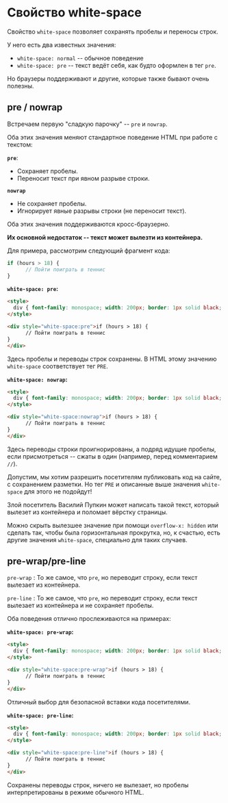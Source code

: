 # Свойство white-space

Свойство `white-space` позволяет сохранять пробелы и переносы строк.

У него есть два известных значения:

- `white-space: normal` -- обычное поведение
- `white-space: pre` -- текст ведёт себя, как будто оформлен в тег `pre`.

Но браузеры поддерживают и другие, которые также бывают очень полезны.

## pre / nowrap

Встречаем первую "сладкую парочку" -- `pre` и `nowrap`.

Оба этих значения меняют стандартное поведение HTML при работе с текстом:

**`pre`**:

- Сохраняет пробелы.
- Переносит текст при явном разрыве строки.

**`nowrap`**

- Не сохраняет пробелы.
- Игнорирует явные разрывы строки (не переносит текст).

Оба этих значения поддерживаются кросс-браузерно.

**Их основной недостаток -- текст может вылезти из контейнера.**

Для примера, рассмотрим следующий фрагмент кода:

```js no-beautify
if (hours > 18) {
      // Пойти поиграть в теннис
}
```

**`white-space: pre`:**

```html autorun height=100
<style>
  div { font-family: monospace; width: 200px; border: 1px solid black; }
</style>

<div style="white-space:pre">if (hours > 18) {
      // Пойти поиграть в теннис
}
</div>
```

Здесь пробелы и переводы строк сохранены. В HTML этому значению `white-space` соответствует тег `PRE`.

**`white-space: nowrap`:**

```html autorun height=100
<style>
  div { font-family: monospace; width: 200px; border: 1px solid black; }
</style>

<div style="white-space:nowrap">if (hours > 18) {
      // Пойти поиграть в теннис
}
</div>
```

Здесь переводы строки проигнорированы, а подряд идущие пробелы, если присмотреться -- сжаты в один (например, перед комментарием `//`).

Допустим, мы хотим разрешить посетителям публиковать код на сайте, с сохранением разметки. Но тег `PRE` и описанные выше значения `white-space` для этого не подойдут!

Злой посетитель Василий Пупкин может написать такой текст, который вылезет из контейнера и поломает вёрстку страницы.

Можно скрыть вылезшее значение при помощи `overflow-x: hidden` или сделать так, чтобы была горизонтальная прокрутка, но, к счастью, есть другие значения `white-space`, специально для таких случаев.

## pre-wrap/pre-line

`pre-wrap`
: То же самое, что `pre`, но переводит строку, если текст вылезает из контейнера.

`pre-line`
: То же самое, что `pre`, но переводит строку, если текст вылезает из контейнера и не сохраняет пробелы.

Оба поведения отлично прослеживаются на примерах:

**`white-space: pre-wrap`:**

```html autorun height=100
<style>
  div { font-family: monospace; width: 200px; border: 1px solid black; }
</style>

<div style="white-space:pre-wrap">if (hours > 18) {
      // Пойти поиграть в теннис
}
</div>
```

Отличный выбор для безопасной вставки кода посетителями.

**`white-space: pre-line`:**

```html autorun height=100
<style>
  div { font-family: monospace; width: 200px; border: 1px solid black; }
</style>

<div style="white-space:pre-line">if (hours > 18) {
      // Пойти поиграть в теннис
}
</div>
```

Сохранены переводы строк, ничего не вылезает, но пробелы интерпретированы в режиме обычного HTML.

